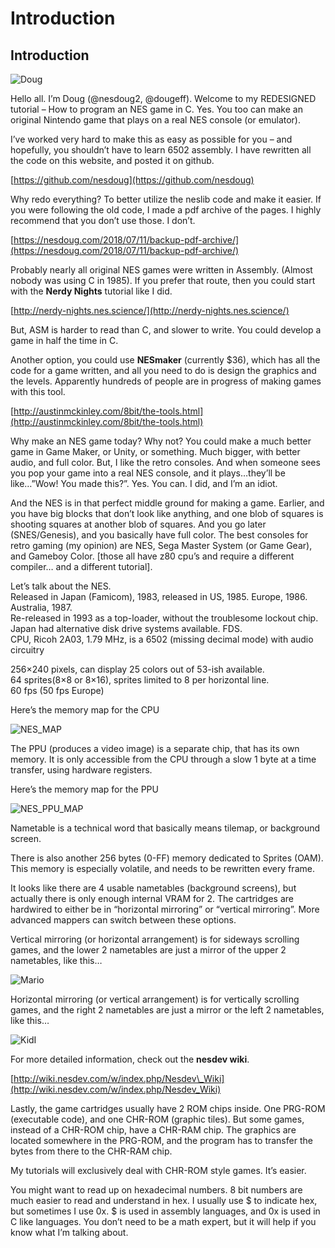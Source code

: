 # Introduction

## Introduction

![Doug](https://nesdoug.files.wordpress.com/2018/09/selfie4.png?w=924)

Hello all. I’m Doug \(@nesdoug2, @dougeff\). Welcome to my REDESIGNED tutorial – How to program an NES game in C. Yes. You too can make an original Nintendo game that plays on a real NES console \(or emulator\).

I’ve worked very hard to make this as easy as possible for you – and hopefully, you shouldn’t have to learn 6502 assembly. I have rewritten all the code on this website, and posted it on github.

[https://github.com/nesdoug](https://github.com/nesdoug)

Why redo everything? To better utilize the neslib code and make it easier. If you were following the old code, I made a pdf archive of the pages. I highly recommend that you don’t use those. I don’t.

[https://nesdoug.com/2018/07/11/backup-pdf-archive/](https://nesdoug.com/2018/07/11/backup-pdf-archive/)

Probably nearly all original NES games were written in Assembly. \(Almost nobody was using C in 1985\). If you prefer that route, then you could start with the **Nerdy Nights** tutorial like I did.

[http://nerdy-nights.nes.science/](http://nerdy-nights.nes.science/)

But, ASM is harder to read than C, and slower to write. You could develop a game in half the time in C.

Another option, you could use **NESmaker** \(currently $36\), which has all the code for a game written, and all you need to do is design the graphics and the levels. Apparently hundreds of people are in progress of making games with this tool.

[http://austinmckinley.com/8bit/the-tools.html](http://austinmckinley.com/8bit/the-tools.html)

Why make an NES game today? Why not? You could make a much better game in Game Maker, or Unity, or something. Much bigger, with better audio, and full color. But, I like the retro consoles. And when someone sees you pop your game into a real NES console, and it plays…they’ll be like…”Wow! You made this?”. Yes. You can. I did, and I’m an idiot.

And the NES is in that perfect middle ground for making a game. Earlier, and you have big blocks that don’t look like anything, and one blob of squares is shooting squares at another blob of squares. And you go later \(SNES/Genesis\), and you basically have full color. The best consoles for retro gaming \(my opinion\) are NES, Sega Master System \(or Game Gear\), and Gameboy Color. \[those all have z80 cpu’s and require a different compiler… and a different tutorial\].

Let’s talk about the NES.  
Released in Japan \(Famicom\), 1983, released in US, 1985. Europe, 1986. Australia, 1987.  
Re-released in 1993 as a top-loader, without the troublesome lockout chip.  
Japan had alternative disk drive systems available. FDS.  
CPU, Ricoh 2A03, 1.79 MHz, is a 6502 \(missing decimal mode\) with audio circuitry

256×240 pixels, can display 25 colors out of 53-ish available.  
64 sprites\(8×8 or 8×16\), sprites limited to 8 per horizontal line.  
60 fps \(50 fps Europe\)

Here’s the memory map for the CPU

![NES\_MAP](https://nesdoug.files.wordpress.com/2018/09/nes_map.png?w=924)

The PPU \(produces a video image\) is a separate chip, that has its own memory. It is only accessible from the CPU through a slow 1 byte at a time transfer, using hardware registers.

Here’s the memory map for the PPU

![NES\_PPU\_MAP](https://nesdoug.files.wordpress.com/2018/09/nes_ppu_map.png?w=924)

Nametable is a technical word that basically means tilemap, or background screen.

There is also another 256 bytes \(0-FF\) memory dedicated to Sprites \(OAM\). This memory is especially volatile, and needs to be rewritten every frame.

It looks like there are 4 usable nametables \(background screens\), but actually there is only enough internal VRAM for 2. The cartridges are hardwired to either be in “horizontal mirroring” or “vertical mirroring”. More advanced mappers can switch between these options.

Vertical mirroring \(or horizontal arrangement\) is for sideways scrolling games, and the lower 2 nametables are just a mirror of the upper 2 nametables, like this…

![Mario](https://nesdoug.files.wordpress.com/2015/11/mario.png?w=924)

Horizontal mirroring \(or vertical arrangement\) is for vertically scrolling games, and the right 2 nametables are just a mirror or the left 2 nametables, like this…

![KidI](https://nesdoug.files.wordpress.com/2015/11/kidi.png?w=924)

For more detailed information, check out the **nesdev wiki**.

[http://wiki.nesdev.com/w/index.php/Nesdev\_Wiki](http://wiki.nesdev.com/w/index.php/Nesdev_Wiki)

Lastly, the game cartridges usually have 2 ROM chips inside. One PRG-ROM \(executable code\), and one CHR-ROM \(graphic tiles\). But some games, instead of a CHR-ROM chip, have a CHR-RAM chip. The graphics are located somewhere in the PRG-ROM, and the program has to transfer the bytes from there to the CHR-RAM chip.

My tutorials will exclusively deal with CHR-ROM style games. It’s easier.

You might want to read up on hexadecimal numbers. 8 bit numbers are much easier to read and understand in hex. I usually use $ to indicate hex, but sometimes I use 0x. $ is used in assembly languages, and 0x is used in C like languages. You don’t need to be a math expert, but it will help if you know what I’m talking about.

